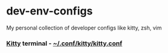 # dev-env-configs
My personal collection of developer configs like kitty, zsh, vim


### [Kitty](https://sw.kovidgoyal.net/kitty/) terminal - [~/.conf/kitty/kitty.conf](./kitty.conf)
